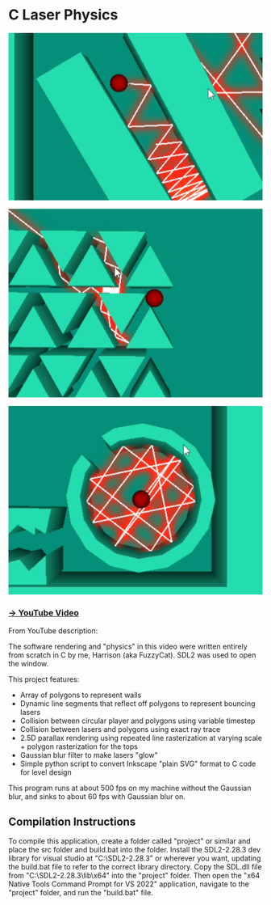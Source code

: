 # C Laser Physics

![Screenshot 1](screenshots/screenshot1.png)

![Screenshot 2](screenshots/screenshot2.png)

![Screenshot 3](screenshots/screenshot3.png)

### [-> YouTube Video](https://youtu.be/Ckl28zhAK58)

From YouTube description:

The software rendering and "physics" in this video were written entirely from scratch in C by me, Harrison (aka FuzzyCat). SDL2 was used to open the window.

This project features:
- Array of polygons to represent walls
- Dynamic line segments that reflect off polygons to represent bouncing lasers
- Collision between circular player and polygons using variable timestep
- Collision between lasers and polygons using exact ray trace
- 2.5D parallax rendering using repeated line rasterization at varying scale + polygon rasterization for the tops
- Gaussian blur filter to make lasers "glow"
- Simple python script to convert Inkscape "plain SVG" format to C code for level design

This program runs at about 500 fps on my machine without the Gaussian blur, and sinks to about 60 fps with Gaussian blur on.

## Compilation Instructions
To compile this application, create a folder called "project" or similar and place the src folder and build.bat into the folder. Install the SDL2-2.28.3 dev library for visual studio at "C:\SDL2-2.28.3" or wherever you want, updating the build.bat file to refer to the correct library directory. Copy the SDL.dll file from "C:\SDL2-2.28.3\lib\x64" into the "project" folder. Then open the "x64 Native Tools Command Prompt for VS 2022" application, navigate to the "project" folder, and run the "build.bat" file.
